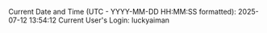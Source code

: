 Current Date and Time (UTC - YYYY-MM-DD HH:MM:SS formatted): 2025-07-12 13:54:12
Current User's Login: luckyaiman
